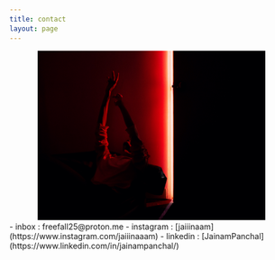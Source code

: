 ```yaml
---
title: contact
layout: page
---
```

<div align="center">
<img src="/static/front_HQ4.jpg" alt="Sup" width="80%" height="300">
</div>
<!-- ![](/static/front6.jpeg)  -->
- inbox : freefall25@proton.me
- instagram : [jaiiinaam](https://www.instagram.com/jaiiinaaam)
- linkedin : [JainamPanchal](https://www.linkedin.com/in/jainampanchal/)